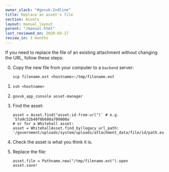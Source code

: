 ```yaml
---
owner_slack: "#govuk-2ndline"
title: Replace an asset's file
section: Assets
layout: manual_layout
parent: "/manual.html"
last_reviewed_on: 2020-03-17
review_in: 3 months
---
```


If you need to replace the file of an existing attachment without
changing the URL, follow these steps:


0. Copy the new file from your computer to a `backend` server:

    ```
    scp filename.ext <hostname>:/tmp/filename.ext
    ```

0. `ssh <hostname>`

0. `govuk_app_console asset-manager`

0. Find the asset:

    ```
    asset = Asset.find("asset-id-from-url")` # e.g. `57a9c52b40f0b608a700000a`
    # or for a Whitehall asset:
    asset = WhitehallAsset.find_by(legacy_url_path: '/government/uploads/system/uploads/attachment_data/file/id/path.ext')`
    ````

0. Check the asset is what you think it is.

0. Replace the file:

    ```
    asset.file = Pathname.new("/tmp/filename.ext").open
    asset.save!
    ```
